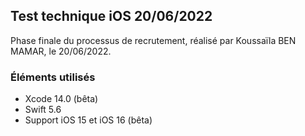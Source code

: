 ## Test technique iOS 20/06/2022

Phase finale du processus de recrutement, réalisé par Koussaïla BEN MAMAR, le 20/06/2022.

### Éléments utilisés

- Xcode 14.0 (bêta)
- Swift 5.6
- Support iOS 15 et iOS 16 (bêta)